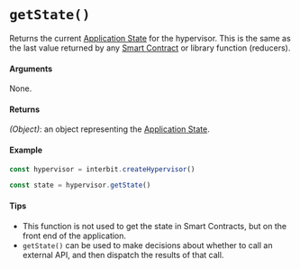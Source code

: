 # `getState()`

Returns the current [Application State](../key-concepts/README.md#application-state) for the hypervisor. This is the same as the last value returned by any [Smart Contract](../key-concepts/README.md#smart-contracts) or library function (reducers).

#### Arguments

None.

#### Returns

*(Object)*: an object representing the [Application State](../key-concepts/README.md#application-state).


#### Example

```js
const hypervisor = interbit.createHypervisor()

const state = hypervisor.getState()
```

#### Tips

* This function is not used to get the state in Smart Contracts, but on the front end of the application.
* `getState()` can be used to make decisions about whether to call an external API, and then dispatch the results of that call.

